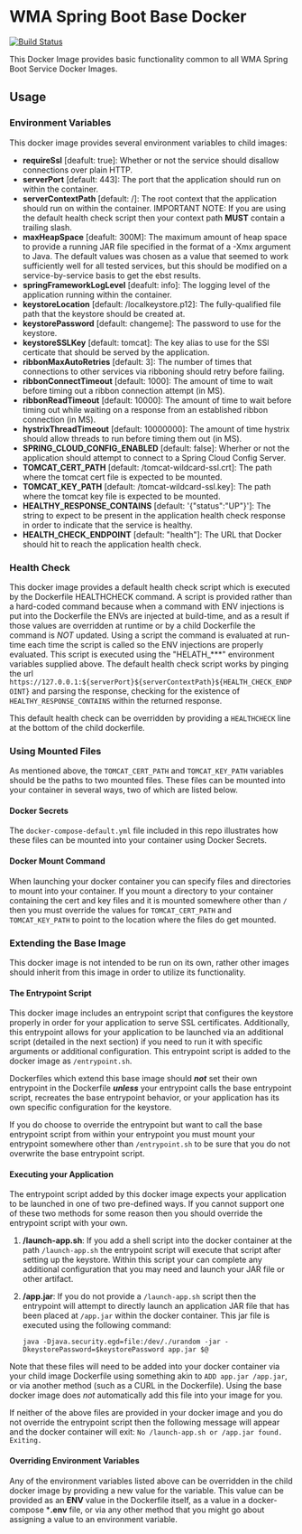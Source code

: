 # WMA Spring Boot Base Docker

[![Build Status](https://travis-ci.org/USGS-CIDA/docker-wma-spring-boot-base.svg?branch=master)](https://travis-ci.org/USGS-CIDA/docker-wma-spring-boot-base)

This Docker Image provides basic functionality common to all WMA Spring Boot Service Docker Images.

## Usage
### Environment Variables
This docker image provides several environment variables to child images:
 - **requireSsl** [deafult: true]: Whether or not the service should disallow connections over plain HTTP.
 - **serverPort** [default: 443]: The port that the application should run on within the container.
 - **serverContextPath** [default: /]: The root context that the application should run on within the container. IMPORTANT NOTE: If you are using the default health check script then your context path **MUST** contain a trailing slash.
 - **maxHeapSpace** [deafult: 300M]: The maximum amount of heap space to provide a running JAR file specified in the format of a -Xmx argument to Java. The default values was chosen as a value that seemed to work sufficiently well for all tested services, but this should be modified on a service-by-service basis to get the ebst results.
 - **springFrameworkLogLevel** [deafult: info]: The logging level of the application running within the container.
 - **keystoreLocation** [default: /localkeystore.p12]: The fully-qualified file path that the keystore should be created at.
 - **keystorePassword** [default: changeme]: The password to use for the keystore.
 - **keystoreSSLKey** [default: tomcat]: The key alias to use for the SSl certicate that should be served by the application.
 - **ribbonMaxAutoRetries** [default: 3]: The number of times that connections to other services via ribboning should retry before failing.
 - **ribbonConnectTimeout** [default: 1000]: The amount of time to wait before timing out a ribbon connection attempt (in MS).
 - **ribbonReadTimeout** [default: 10000]: The amount of time to wait before timing out while waiting on a response from an established ribbon connection (in MS).
 - **hystrixThreadTimeout** [default: 10000000]: The amount of time hystrix should allow threads to run before timing them out (in MS).
 - **SPRING_CLOUD_CONFIG_ENABLED** [default: false]: Wherher or not the application should attempt to connect to a Spring Cloud Config Server.
 - **TOMCAT_CERT_PATH** [default: /tomcat-wildcard-ssl.crt]: The path where the tomcat cert file is expected to be mounted.
 - **TOMCAT_KEY_PATH** [default: /tomcat-wildcard-ssl.key]: The path where the tomcat key file is expected to be mounted.
 - **HEALTHY_RESPONSE_CONTAINS** [default: '{"status":"UP"}']: The string to expect to be present in the application health check response in order to indicate that the service is healthy.
 - **HEALTH_CHECK_ENDPOINT** [default: "health"]: The URL that Docker should hit to reach the application health check.

### Health Check
This docker image provides a default health check script which is executed by the Dockerfile HEALTHCHECK command. A script is provided rather than a hard-coded command because when a command with ENV injections is put into the Dockerfile the ENVs are injected at build-time, and as a result if those values are overridden at runtime or by a child Dockerfile the command is *NOT* updated. Using a script the command is evaluated at run-time each time the script is called so the ENV injections are properly evaluated. This script is executed using the "HELATH_***" environment variables supplied above. The default health check script works by pinging the url `https://127.0.0.1:${serverPort}${serverContextPath}${HEALTH_CHECK_ENDPOINT}` and parsing the response, checking for the existence of `HEALTHY_RESPONSE_CONTAINS` within the returned response.

This default health check can be overridden by providing a `HEALTHCHECK` line at the bottom of the child dockerfile.

### Using Mounted Files
As mentioned above, the `TOMCAT_CERT_PATH` and `TOMCAT_KEY_PATH` variables should be the paths to two mounted files. These files can be mounted into your container in several ways, two of which are listed below.

#### Docker Secrets
The `docker-compose-default.yml` file included in this repo illustrates how these files can be mounted into your container using Docker Secrets.

#### Docker Mount Command
When launching your docker container you can specify files and directories to mount into your container. If you mount a directory to your container containing the cert and key files and it is mounted somewhere other than `/` then you must override the values for `TOMCAT_CERT_PATH` and `TOMCAT_KEY_PATH` to point to the location where the files do get mounted.

### Extending the Base Image
This docker image is not intended to be run on its own, rather other images should inherit from this image in order to utilize its functionality. 

#### The Entrypoint Script
This docker image includes an entrypoint script that configures the keystore properly in order for your application to serve SSL certificates. Additionally, this entrypoint allows for your application to be launched via an additional script (detailed in the next section) if you need to run it with specific arguments or additional configuration. This entrypoint script is added to the docker image as `/entrypoint.sh`. 

Dockerfiles which extend this base image should _**not**_ set their own entrypoint in the Dockerfile _**unless**_ your entrypoint calls the base entrypoint script, recreates the base entrypoint behavior, or your application has its own specific configuration for the keystore. 

If you do choose to override the entrypoint but want to call the base entrypoint script from within your entrypoint you must mount your entrypoint somewhere other than `/entrypoint.sh` to be sure that you do not overwrite the base entrypoint script.

#### Executing your Application
The entrypoint script added by this docker image expects your application to be launched in one of two pre-defined ways. If you cannot support one of these two methods for some reason then you should override the entrypoint script with your own.

1. **/launch-app.sh**: If you add a shell script into the docker container at the path `/launch-app.sh` the entrypoint script will execute that script after setting up the keystore. Within this script your can complete any additional configuration that you may need and launch your JAR file or other artifact.

2. **/app.jar**: If you do not provide a `/launch-app.sh` script then the entrypoint will attempt to directly launch an application JAR file that has been placed at `/app.jar` within the docker container. This jar file is executed using the following command: 
    ```
    java -Djava.security.egd=file:/dev/./urandom -jar -DkeystorePassword=$keystorePassword app.jar $@
    ```

Note that these files will need to be added into your docker container via your child image Dockerfile using something akin to `ADD app.jar /app.jar`, or via another method (such as a CURL in the Dockerfile). Using the base docker image does _not_ automatically add this file into your image for you.

If neither of the above files are provided in your docker image and you do not override the entrypoint script then the following message will appear and the docker container will exit: `No /launch-app.sh or /app.jar found. Exiting.`

#### Overriding Environment Variables
Any of the environment variables listed above can be overridden in the child docker image by providing a new value for the variable. This value can be provided as an **ENV** value in the Dockerfile itself, as a value in a docker-compose ***.env** file, or via any other method that you might go about assigning a value to an environment variable.

